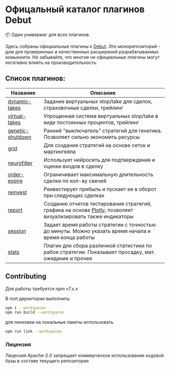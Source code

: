 # Офицальный каталог плагинов Debut

📦 Один универмаг для всех плагинов.

Здесь собраны официальные плагины к [Debut](https://github.com/debut-js/Debut). Это монорепозиторий - дом для проверенных и качественных расширений разрабатываемых комьюнити.
Не забывайте, что многие не официальные плагины могут негативно влиять на производительность.

## Список плагинов:

|         Название                            |      Описание                                                       |
| ----------------------------------- | ---------------------------------------------------------- |
| [dynamic-takes](packages/dynamic-takes) | Задание виртуальных stop/take для сделок, страховочные сделки, трейлинг |
| [virtual-takes](packages/virtual-takes) | Упрощенная система виртуальных stop/take в виде постоянных процентов, трейлинг  |
| [genetic-shutdown](packages/genetic-shutdown) | Ранний "выключатель" стратегий для генетика. Позволяет сильно экономить ресурсы |
| [grid](packages/grid) | Для создания стратегий на основе сеток и мартингейла |
| [neurofilter](packages/neurofilter) | Использует нейросеть для подтверждения и оценки входов в сделку |
| [order-expire](packages/order-expire) | Ограничивает максимальную длительность сделки по кол-ву свечей |
| [reinvest](packages/reinvest) | Реивестирует прибыль и пускает ее в оборот при следующих сделках |
| [report](packages/report) | Создание отчетов тестирования стратегий, графика на основе [Plotly](https://plotly.com/javascript/), позволяет визуализировать также индикаторы|
| [session](packages/session) | Задает время работы стратегии с точностью до минуты. Можно указать время начала и время конца работы |
| [stats](packages/reinvest) | Плагин для сбора различной статистики по рабое стратегии. Показывает просадку, мат. ожидание и прочее |

## Contributing
Для работы требуется npm v7.x.x

В root директории выполнить:

```bash
npm i --workspaces
npm run build --workspaces
```

для линковки на локальные пакеты использовать
```bash
npm run link --workspaces
```

### Лицензия
Лицензия Apache-2.0 запрещает коммерческое использование кодовой базы в составе текущего репозитория
